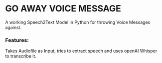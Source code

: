 # GO AWAY VOICE MESSAGE
A working Speech2Text Model in Python for throwing Voice Messages against.
### Features:
Takes Audiofile as Input, tries to extract speech and uses openAI Whisper to transcribe it.